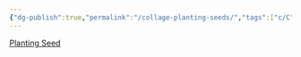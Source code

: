 ```yaml
---
{"dg-publish":true,"permalink":"/collage-planting-seeds/","tags":["c/C","c/analog","c/boy","c/girl","c/spiral","c/letters","c/flat-background","c/red","c/black","c/beje"],"created":"2024-01-03T16:53:27.759-05:00","updated":"2024-01-03T16:54:14.095-05:00"}
---
```



[Planting Seed](https://www.instagram.com/p/CJyVXkChi4j/?img_index=1)
